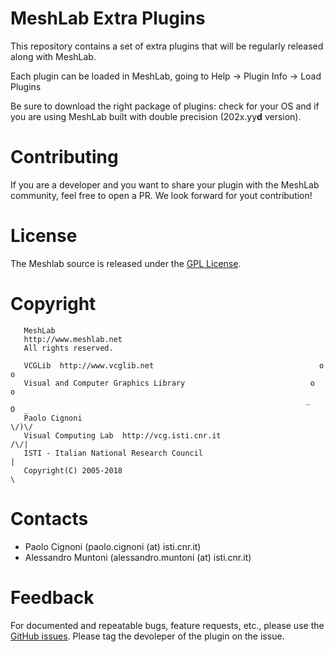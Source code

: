 # MeshLab Extra Plugins

This repository contains a set of extra plugins that will be regularly released along with MeshLab.

Each plugin can be loaded in MeshLab, going to Help -> Plugin Info -> Load Plugins

Be sure to download the right package of plugins: check for your OS and if you are using MeshLab built with double precision (202x.yy**d** version).

# Contributing

If you are a developer and you want to share your plugin with the MeshLab community, feel free to open a PR.
We look forward for yout contribution!

# License

 The Meshlab source is released under the [GPL License](LICENSE.txt).

# Copyright

```
   MeshLab
   http://www.meshlab.net
   All rights reserved.

   VCGLib  http://www.vcglib.net                                     o o
   Visual and Computer Graphics Library                            o     o
                                                                  _   O  _
   Paolo Cignoni                                                    \/)\/
   Visual Computing Lab  http://vcg.isti.cnr.it                    /\/|
   ISTI - Italian National Research Council                           |
   Copyright(C) 2005-2018                                             \
```

# Contacts

 - Paolo Cignoni (paolo.cignoni (at) isti.cnr.it)
 - Alessandro Muntoni (alessandro.muntoni (at) isti.cnr.it)

# Feedback

For documented and repeatable bugs, feature requests, etc., please use the [GitHub issues](https://github.com/cnr-isti-vclab/meshlab-extra-plugins/issues).
Please tag the devoleper of the plugin on the issue.
